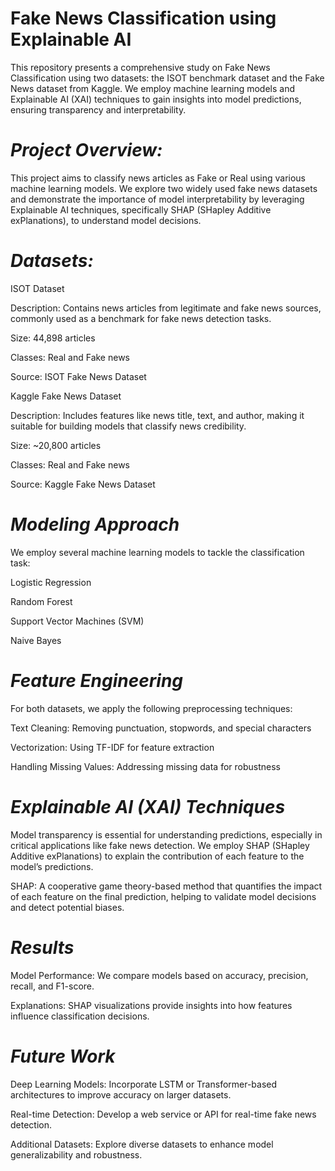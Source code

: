 # **Fake News Classification using Explainable AI**

This repository presents a comprehensive study on Fake News Classification using two datasets: the ISOT benchmark dataset and the Fake News dataset from Kaggle. We employ machine learning models and Explainable AI (XAI) techniques to gain insights into model predictions, ensuring transparency and interpretability.

# *Project Overview:*

This project aims to classify news articles as Fake or Real using various machine learning models. We explore two widely used fake news datasets and demonstrate the importance of model interpretability by leveraging Explainable AI techniques, specifically SHAP (SHapley Additive exPlanations), to understand model decisions.

# *Datasets:*

ISOT Dataset

Description: Contains news articles from legitimate and fake news sources, commonly used as a benchmark for fake news detection tasks.

Size: 44,898 articles

Classes: Real and Fake news

Source: ISOT Fake News Dataset

Kaggle Fake News Dataset

Description: Includes features like news title, text, and author, making it suitable for building models that classify news credibility.

Size: ~20,800 articles

Classes: Real and Fake news

Source: Kaggle Fake News Dataset

# *Modeling Approach*

We employ several machine learning models to tackle the classification task:

Logistic Regression

Random Forest

Support Vector Machines (SVM)

Naive Bayes

# *Feature Engineering*

For both datasets, we apply the following preprocessing techniques:

Text Cleaning: Removing punctuation, stopwords, and special characters

Vectorization: Using TF-IDF for feature extraction

Handling Missing Values: Addressing missing data for robustness

# *Explainable AI (XAI) Techniques*

Model transparency is essential for understanding predictions, especially in critical applications like fake news detection. We employ SHAP (SHapley Additive exPlanations) to explain the contribution of each feature to the model’s predictions.

SHAP: A cooperative game theory-based method that quantifies the impact of each feature on the final prediction, helping to validate model decisions and detect potential biases.

# *Results*

Model Performance: We compare models based on accuracy, precision, recall, and F1-score.

Explanations: SHAP visualizations provide insights into how features influence classification decisions.

# *Future Work*

Deep Learning Models: Incorporate LSTM or Transformer-based architectures to improve accuracy on larger datasets.

Real-time Detection: Develop a web service or API for real-time fake news detection.

Additional Datasets: Explore diverse datasets to enhance model generalizability and robustness.
